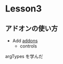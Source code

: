 # Lesson3

## アドオンの使い方

- Add [addons](https://github.com/storybookjs/storybook/tree/next/addons)
  - controls

argTypes を学んだ
